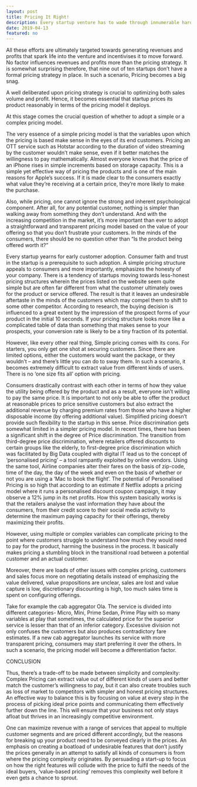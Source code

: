 ```yaml
---
layout: post
title: Pricing It Right!
description: Every startup venture has to wade through innumerable hardships and hurdles – securing funds, managing time, legalities, finding the right people, ensuring consumer adoption and much more. 
date: 2019-04-13
featured: no
---
```

All these efforts are ultimately targeted towards generating revenues and profits that spark life into the venture and incentivises it to move forward. No factor influences revenues and profits more than the pricing strategy. It is somewhat surprising therefore, that nine out of ten startups don’t have a formal pricing strategy in place. In such a scenario, Pricing becomes a big snag.

A well deliberated upon pricing strategy is crucial to optimizing both sales volume and profit. Hence, it becomes essential that startup prices its product reasonably in terms of the pricing model it deploys.

At this stage comes the crucial question of whether to adopt a simple or a complex pricing model.

The very essence of a simple pricing model is that the variables upon which the pricing is based make sense in the eyes of its end customers. Pricing an OTT service such as Hotstar according to the duration of video streaming by the customer wouldn’t make sense, even if it better matches the willingness to pay mathematically. Almost everyone knows that the price of an iPhone rises in simple increments based on storage capacity. This is a simple yet effective way of pricing the products and is one of the main reasons for Apple’s success. If it is made clear to the consumers exactly what value they’re receiving at a certain price, they’re more likely to make the purchase.

Also, while pricing, one cannot ignore the strong and inherent psychological component. After all, for any potential customer, nothing is simpler than walking away from something they don’t understand. And with the increasing competition in the market, it’s more important than ever to adopt a straightforward and transparent pricing model based on the value of your offering so that you don’t frustrate your customers. In the minds of the consumers, there should be no question other than “Is the product being offered worth it?”

Every startup yearns for early customer adoption. Consumer faith and trust in the startup is a prerequisite to such adoption. A simple pricing structure appeals to consumers and more importantly, emphasizes the honesty of your company. There is a tendency of startups moving towards less-honest pricing structures wherein the prices listed on the website seem quite simple but are often far different from what the customer ultimately owes for the product or service offered. The result is that it leaves an undesirable aftertaste in the minds of the customers which may compel them to shift to some other competitor. According to research, the buying decision is influenced to a great extent by the impression of the prospect forms of your product in the initial 10 seconds. If your pricing structure looks more like a complicated table of data than something that makes sense to your prospects, your conversion rate is likely to be a tiny fraction of its potential.

However, like every other real thing, Simple pricing comes with its cons. For starters, you only get one shot at securing customers. Since there are limited options, either the customers would want the package, or they wouldn’t – and there’s little you can do to sway them. In such a scenario, it becomes extremely difficult to extract value from different kinds of users. There is no ‘one size fits all’ option with pricing.

Consumers drastically contrast with each other in terms of how they value the utility being offered by the product and as a result, everyone isn’t willing to pay the same price. It is important to not only be able to offer the product at reasonable prices to price sensitive customers but also extract the additional revenue by charging premium rates from those who have a higher disposable income (by offering additional value). Simplified pricing doesn’t provide such flexibility to the startup in this sense. Price discrimination gets somewhat limited in a simpler pricing model. In recent times, there has been a significant shift in the degree of Price discrimination. The transition from third-degree price discrimination, where retailers offered discounts to certain groups like the elderly, to first-degree price discrimination which was facilitated by Big Data coupled with digital IT lead us to the concept of ‘personalised pricing’ – a tool rampantly exploited by online vendors. Using the same tool, Airline companies alter their fares on the basis of zip-code, time of the day, the day of the week and even on the basis of whether or not you are using a ‘Mac to book the flight’. The potential of Personalised Pricing is so high that according to an estimate if Netflix adopts a pricing model where it runs a personalised discount coupon campaign, it may observe a 12% jump in its net profits. How this system basically works is that the retailers analyse the vast information they have about the consumers, from their credit score to their social media activity to determine the maximum paying capacity for their offerings, thereby maximizing their profits.

However, using multiple or complex variables can complicate pricing to the point where customers struggle to understand how much they would need to pay for the product, harming the business in the process. It basically makes pricing a stumbling block in the transitional road between a potential customer and an actual customer.

Moreover, there are loads of other issues with complex pricing, customers and sales focus more on negotiating details instead of emphasizing the value delivered, value propositions are unclear, sales are lost and value capture is low, discretionary discounting is high, too much sales time is spent on configuring offerings.

Take for example the cab aggregator Ola. The service is divided into different categories- Micro, Mini, Prime Sedan, Prime Play with so many variables at play that sometimes, the calculated price for the superior service is lesser than that of an inferior category. Excessive division not only confuses the customers but also produces contradictory fare estimates. If a new cab aggregator launches its service with more transparent pricing, consumers may start preferring it over the others. In such a scenario, the pricing model will become a differentiation factor.

CONCLUSION

Thus, there’s a trade-off to be made between simplicity and complexity: Complex Pricing can extract value out of different kinds of users and better match the customer’s willingness to pay, but it can also create troubles such as loss of market to competitors with simpler and honest pricing structures. An effective way to balance this is by focusing on value at every step in the process of picking ideal price points and communicating them effectively further down the line. This will ensure that your business not only stays afloat but thrives in an increasingly competitive environment.

One can maximize revenue with a range of services that appeal to multiple customer segments and are priced different accordingly, but the reasons for breaking up your product need to be conveyed clearly in the prices. An emphasis on creating a boatload of undesirable features that don’t justify the prices generally in an attempt to satisfy all kinds of consumers is from where the pricing complexity originates. By persuading a start-up to focus on how the right features will collude with the price to fulfil the needs of the ideal buyers, ‘value-based pricing’ removes this complexity well before it even gets a chance to sprout.

